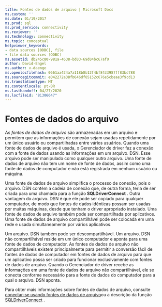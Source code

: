 ```yaml
---
title: Fontes de dados de arquivo | Microsoft Docs
ms.custom: ''
ms.date: 01/19/2017
ms.prod: sql
ms.prod_service: connectivity
ms.reviewer: ''
ms.technology: connectivity
ms.topic: conceptual
helpviewer_keywords:
- data sources [ODBC], file
- file data sources [ODBC]
ms.assetid: db245c80-981a-4638-bd03-69d04bc67af0
author: David-Engel
ms.author: v-daenge
ms.openlocfilehash: 0661aa424a7a118b8b12f4bf8433987ff83bd788
ms.sourcegitcommit: e042272a38fb646df05152c676e5cbeae3f9cd13
ms.translationtype: MT
ms.contentlocale: pt-BR
ms.lasthandoff: 04/27/2020
ms.locfileid: "81306647"
---
```

# <a name="file-data-sources"></a>Fontes de dados do arquivo
As *fontes de dados de arquivo* são armazenadas em um arquivo e permitem que as informações de conexão sejam usadas repetidamente por um único usuário ou compartilhadas entre vários usuários. Quando uma fonte de dados de arquivo é usada, o Gerenciador de driver faz a conexão com a fonte de dados usando as informações em um arquivo. DSN. Esse arquivo pode ser manipulado como qualquer outro arquivo. Uma fonte de dados de arquivo não tem um nome de fonte de dados, assim como uma fonte de dados de computador e não está registrada em nenhum usuário ou máquina.  
  
 Uma fonte de dados de arquivo simplifica o processo de conexão, pois o arquivo. DSN contém a cadeia de conexão que, de outra forma, teria de ser criada para uma chamada para a função **SQLDriverConnect** . Outra vantagem do arquivo. DSN é que ele pode ser copiado para qualquer computador, de modo que fontes de dados idênticas possam ser usadas por muitas máquinas, desde que tenham o driver apropriado instalado. Uma fonte de dados de arquivo também pode ser compartilhada por aplicativos. Uma fonte de dados de arquivo compartilhável pode ser colocada em uma rede e usada simultaneamente por vários aplicativos.  
  
 Um arquivo. DSN também pode ser descompartilhável. Um arquivo. DSN não compartilhável reside em um único computador e aponta para uma fonte de dados de computador. As fontes de dados de arquivo não compartilháveis existem principalmente para permitir a conversão fácil de fontes de dados de computador em fontes de dados de arquivo para que um aplicativo possa ser criado para funcionar exclusivamente com fontes de dados de arquivo. Quando o Gerenciador de driver recebe as informações em uma fonte de dados de arquivo não compartilhável, ele se conecta conforme necessário para a fonte de dados do computador para a qual o arquivo. DSN aponta.  
  
 Para obter mais informações sobre fontes de dados de arquivo, consulte [conectar-se usando fontes de dados de arquivo](../../odbc/reference/develop-app/connecting-using-file-data-sources.md)ou a descrição da função [SQLDriverConnect](../../odbc/reference/syntax/sqldriverconnect-function.md) .
